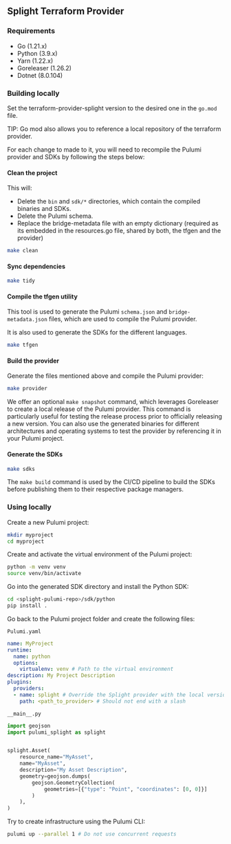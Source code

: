 ## Splight Terraform Provider

### Requirements

- Go (1.21.x)
- Python (3.9.x)
- Yarn (1.22.x)
- Goreleaser (1.26.2)
- Dotnet (8.0.104)

### Building locally

Set the terraform-provider-splight version to the desired one in the `go.mod` file.

TIP: Go mod also allows you to reference a local repository of the terraform provider.

For each change to made to it, you will need to recompile the Pulumi provider and SDKs by following the steps below:

#### Clean the project

This will:
- Delete the `bin` and `sdk/*` directories, which contain the compiled binaries and SDKs.
- Delete the Pulumi schema.
- Replace the bridge-metadata file with an empty dictionary (required as its embedded in the resources.go file, shared by both, the tfgen and the provider)

```bash
make clean
```

#### Sync dependencies

```bash
make tidy
```

#### Compile the tfgen utility

This tool is used to generate the Pulumi `schema.json` and `bridge-metadata.json` files, which are used to compile the Pulumi provider.

It is also used to generate the SDKs for the different languages.

```bash
make tfgen
```

#### Build the provider

Generate the files mentioned above and compile the Pulumi provider:

```bash
make provider
```

We offer an optional `make snapshot` command, which leverages Goreleaser to create a local release of the Pulumi provider.
This command is particularly useful for testing the release process prior to officially releasing a new version.
You can also use the generated binaries for different architectures and operating systems to test the provider by referencing it in your Pulumi project.

#### Generate the SDKs

```bash
make sdks
```

The `make build` command is used by the CI/CD pipeline to build the SDKs before publishing them to their respective package managers.

### Using locally

Create a new Pulumi project:

```bash
mkdir myproject
cd myproject
```

Create and activate the virtual environment of the Pulumi project:

```bash
python -m venv venv
source venv/bin/activate
```

Go into the generated SDK directory and install the Python SDK:

```bash
cd <splight-pulumi-repo>/sdk/python
pip install .
```

Go back to the Pulumi project folder and create the following files:

`Pulumi.yaml`

```yaml
name: MyProject
runtime:
  name: python
  options:
    virtualenv: venv # Path to the virtual environment
description: My Project Description
plugins:
  providers:
  - name: splight # Override the Splight provider with the local version
    path: <path_to_provider> # Should not end with a slash
```

`__main__.py`

```python
import geojson
import pulumi_splight as splight


splight.Asset(
    resource_name="MyAsset",
    name="MyAsset",
    description="My Asset Description",
    geometry=geojson.dumps(
        geojson.GeometryCollection(
            geometries=[{"type": "Point", "coordinates": [0, 0]}]
        )
    ),
)
```

Try to create infrastructure using the Pulumi CLI:

```bash
pulumi up --parallel 1 # Do not use concurrent requests
```
